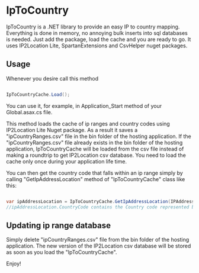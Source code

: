 IpToCountry
===========

IpToCountry is a .NET library to provide an easy IP to country mapping. Everything is done in memory, 
no annoying bulk inserts into sql databases is needed. Just add the package, load the cache and you are ready to go.
It uses IP2Location Lite, SpartanExtensions and CsvHelper nuget packages.

## Usage

Whenever you desire call this method

```c#

IpToCountryCache.Load();

```

You can use it, for example, in Application_Start method of your Global.asax.cs file.

This method loads the cache of ip ranges and country codes using IP2Location Lite Nuget package.
As a result it saves a "ipCountryRanges.csv" file in the bin folder of the hosting application.
If the "ipCountryRanges.csv" file already exists in the bin folder of the hosting application, 
IpToCountryCache will be loaded from the csv file instead of making a roundtrip to get IP2Location csv database. 
You need to load the cache only once during your application life time.

You can then get the country code that falls within an ip range simply by calling "GetIpAddressLocation" method 
of "IpToCountryCache" class like this:

```c#

var ipAddressLocation = IpToCountryCache.GetIpAddressLocation(IPAddress.Parse("23.17.255.255"));
//ipAddressLocation.CountryCode contains the Country code represented by the ip address

```

## Updating ip range database

Simply delete "ipCountryRanges.csv" file from the bin folder of the hosting application. 
The new version of the IP2Location csv database will be stored as soon as you load the "IpToCountryCache".

Enjoy!
